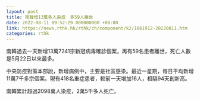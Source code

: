 ```yaml
---
layout: post
title: 南韓增13萬多人染疫　多59人離世
date: 2022-08-11 09:52:29.000000000 +08:00
link: https://news.rthk.hk/rthk/ch/component/k2/1661912-20220811.htm
categories: rthk
---
```


南韓過去一天新增13萬7241宗新冠病毒確診個案，再有59名患者離世，死亡人數是5月22日以來最多。

中央防疫對策本部說，新增病例中，主要是社區感染。最近一星期，每日平均新增11萬7千多宗個案。現有418名重症患者，較前一天增加16人，相隔94天創新高。

南韓累計超過2098萬人染疫，2萬5千多人死亡。

